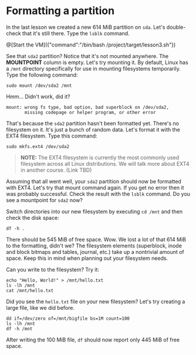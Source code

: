 # Formatting a partition
In the last lesson we created a new 614 MiB partition on `sda`. Let's double-check that it's still there. Type the `lsblk` command.

@[Start the VM]({"command":"/bin/bash /project/target/lesson3.sh"})


See that `sda2` partition? Notice that it's not mounted anywhere. The **MOUNTPOINT** column is empty. Let's try mounting it. By default, Linux has a `/mnt` directory specifically for use in mounting filesystems temporarily. Type the following command:

```
sudo mount /dev/sda2 /mnt
```

Hmm... Didn't work, did it?

```
mount: wrong fs type, bad option, bad superblock on /dev/sda2,
       missing codepage or helper program, or other error
```

That's because the `sda2` partition hasn't been formatted yet. There's no filesystem on it. It's just a bunch of random data. Let's format it with the EXT4 filesystem. Type this command:

```
sudo mkfs.ext4 /dev/sda2
```

> **NOTE:** The EXT4 filesystem is currently the most commonly used filesystem across all Linux distributions. We will talk more about EXT4 in another course. (Link TBD)

Assuming that all went well, your `sda2` partition should now be formatted with EXT4. Let's try that mount command again. If you get no error then it was probably successful. Check the result with the `lsblk` command. Do you see a mountpoint for `sda2` now?

Switch directories into our new filesystem by executing `cd /mnt` and then check the disk space:

```
df -h .
```

There should be 545 MiB of free space. Wow. We lost a lot of that 614 MiB to the formatting, didn't we? The filesystem elements (superblock, inode and block bitmaps and tables, journal, etc.) take up a nontrivial amount of space. Keep this in mind when planning out your filesystem needs.

Can you write to the filesystem? Try it:

```
echo "Hello, World!" > /mnt/hello.txt
ls -lh /mnt
cat /mnt/hello.txt
```

Did you see the `hello.txt` file on your new filesystem? Let's try creating a large file, like we did before.

```
dd if=/dev/zero of=/mnt/bigfile bs=1M count=100
ls -lh /mnt
df -h /mnt
```

After writing the 100 MiB file, `df` should now report only 445 MiB of free space.

